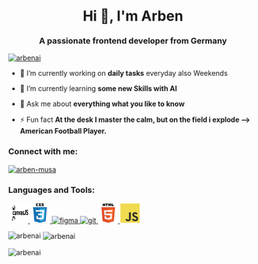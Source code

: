 <h1 align="center">Hi 👋, I'm Arben</h1>
<h3 align="center">A passionate frontend developer from Germany</h3>

<p align="left"> <a href="https://github.com/ryo-ma/github-profile-trophy"><img src="https://github-profile-trophy.vercel.app/?username=arbenai" alt="arbenai" /></a> </p>

- 🔭 I’m currently working on **daily tasks** everyday also Weekends 

- 🌱 I’m currently learning **some new Skills with AI**

- 💬 Ask me about **everything what you like to know**

- ⚡ Fun fact **At the desk I master the calm, but on the field i explode --> American Football Player.**

<h3 align="left">Connect with me:</h3>
<p align="left">
<a href="https://linkedin.com/in/arben-musa-5396a7313" target="blank"><img align="center" src="https://raw.githubusercontent.com/rahuldkjain/github-profile-readme-generator/master/src/images/icons/Social/linked-in-alt.svg" alt="arben-musa" height="30" width="40" /></a>
</p>

<h3 align="left">Languages and Tools:</h3>
<p align="left"> <a href="https://canvasjs.com" target="_blank" rel="noreferrer"> <img src="https://raw.githubusercontent.com/Hardik0307/Hardik0307/master/assets/canvasjs-charts.svg" alt="canvasjs" width="40" height="40"/> </a> <a href="https://www.w3schools.com/css/" target="_blank" rel="noreferrer"> <img src="https://raw.githubusercontent.com/devicons/devicon/master/icons/css3/css3-original-wordmark.svg" alt="css3" width="40" height="40"/> </a> <a href="https://www.figma.com/" target="_blank" rel="noreferrer"> <img src="https://www.vectorlogo.zone/logos/figma/figma-icon.svg" alt="figma" width="40" height="40"/> </a> <a href="https://git-scm.com/" target="_blank" rel="noreferrer"> <img src="https://www.vectorlogo.zone/logos/git-scm/git-scm-icon.svg" alt="git" width="40" height="40"/> </a> <a href="https://www.w3.org/html/" target="_blank" rel="noreferrer"> <img src="https://raw.githubusercontent.com/devicons/devicon/master/icons/html5/html5-original-wordmark.svg" alt="html5" width="40" height="40"/> </a> <a href="https://developer.mozilla.org/en-US/docs/Web/JavaScript" target="_blank" rel="noreferrer"> <img src="https://raw.githubusercontent.com/devicons/devicon/master/icons/javascript/javascript-original.svg" alt="javascript" width="40" height="40"/> </a> </p>

<p><img align="left" src="https://github-readme-stats.vercel.app/api/top-langs?username=arbenai&show_icons=true&locale=en&layout=compact" alt="arbenai" /></p>

<p>&nbsp;<img align="center" src="https://github-readme-stats.vercel.app/api?username=arbenai&show_icons=true&locale=en" alt="arbenai" /></p>

<p><img align="center" src="https://github-readme-streak-stats.herokuapp.com/?user=arbenai&" alt="arbenai" /></p>
